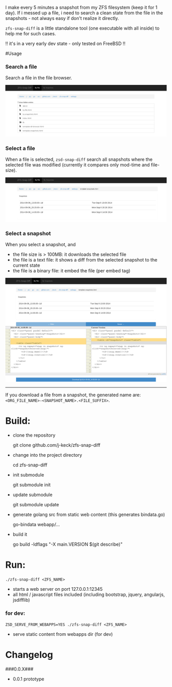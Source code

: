 I make every 5 minutes a snapshot from my ZFS filesystem (keep it for 1 day).
If i messed up a file, i need to search a clean state from the file in the snapshots - not always easy if don't realize it directly.

`zfs-snap-diff` is a little standalone tool (one executable with all inside) to help me for such cases.

!! it's in a very early dev state - only tested on FreeBSD !!


#Usage

### Search a file
  
Search a file in the file browser.
    
![File Browser](doc/zsd-file-browser.png)

### Select a file

When a file is selected, `zsd-snap-diff` search all snapshots where the selected file was modified (currently it compares only mod-time and file-size).
    
![File selected](doc/zsd-file-selected.png)
  


### Select a snapshot


When you select a snapshot, and

  * the file size is > 100MB: it downloads the selected file
  * the file is a text file: it shows a diff from the selected snapshot to the current state
  * the file is a binary file: it embed the file (per embed tag)

![File Diff](doc/zsd-snap-selected.png)  

----

If you download a file from a snapshot, the generated name are: `<ORG_FILE_NAME>-<SNAPSHOT_NAME>.<FILE_SUFFIX>`.


  


  
# Build:

  * clone the repository

      git clone github.com/j-keck/zfs-snap-diff

  * change into the project directory

      cd zfs-snap-diff

  * init submodule

      git submodule init

  * update submodule

      git submodule update

  * generate golang src from static web content (this generates bindata.go)
  
      go-bindata webapp/...

  * build it
  
      go build -ldflags "-X main.VERSION $(git describe)"


  
# Run:
  
`./zfs-snap-diff <ZFS_NAME>` 

  * starts a web server on port 127.0.0.1:12345 
  * all html / javascript files included (including bootstrap, jquery, angularjs, jsdifflib)



### for dev:
  
`ZSD_SERVE_FROM_WEBAPPS=YES ./zfs-snap-diff <ZFS_NAME>` 

  * serve static content from webapps dir (for dev)

# Changelog

###0.0.X###
  * 0.0.1 prototype  
